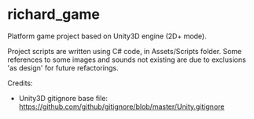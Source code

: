 # richard_game
Platform game project based on Unity3D engine (2D+ mode).

Project scripts are written using C# code, in Assets/Scripts folder. Some references to some images and sounds not existing are due to exclusions 'as design' for future refactorings.

Credits:
- Unity3D gitignore base file: https://github.com/github/gitignore/blob/master/Unity.gitignore
